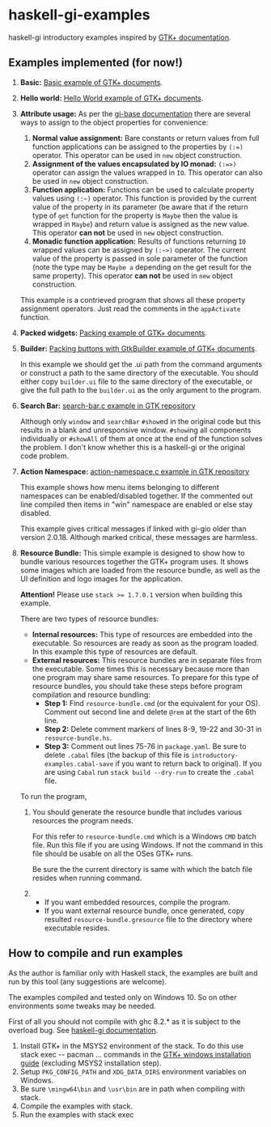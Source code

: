 # haskell-gi-examples
haskell-gi introductory examples inspired by [GTK+ documentation](https://developer.gnome.org/gtk3/stable).

## Examples implemented (for now!)
1. __Basic:__ [Basic example of GTK+ documents](https://developer.gnome.org/gtk3/stable/gtk-getting-started.html).
2. __Hello world:__ [Hello World example of GTK+ documents](https://developer.gnome.org/gtk3/stable/gtk-getting-started.html).
2. __Attribute usage:__ As per the [gi-base documentation](https://hackage.haskell.org/package/haskell-gi-base-0.21.0/docs/Data-GI-Base.html#t:AttrOp) there are several ways to assign to the object properties for convenience:
    
    1. __Normal value assignment:__ Bare constants or return values from full function applications can be assigned to the properties by `(:=)` operator. This operator can be used in `new` object construction.
    2. __Assignment of the values encapsulated by IO monad:__ `(:=>)` operator can assign the values wrapped in `IO`. This operator can also be used in `new` object construction.
    3. __Function application:__ Functions can be used to calculate property values using `(:~)` operator. This function is provided by the current value of the property in its parameter (be aware that if the return type of `get` function for the property is `Maybe` then the value is wrapped in `Maybe`) and return value is assigned as the new value. This operator **can not** be used in `new` object construction.
    4. __Monadic function application:__ Results of functions returning `IO` wrapped values can be assigned by `(:~>)` operator. The current value of the property is passed in sole parameter of the function (note the type may be `Maybe a` depending on the get result for the same property). This operator **can not** be used in `new` object construction.

    This example is a contrieved program that shows all these property assignment operators. Just read the comments in the `appActivate` function. 

3. __Packed widgets:__ [Packing example of GTK+ documents](https://developer.gnome.org/gtk3/3.12/ch01s02.html).
4. __Builder:__ [Packing buttons with GtkBuilder example of GTK+ documents](https://developer.gnome.org/gtk3/stable/ch01s03.html).

    In this example we should get the .ui path from the command arguments or construct a path to the same directory of the executable.
    You should either copy `builder.ui` file to the same directory of the executable, or give the full path to the `builder.ui` as the only argument to the program.
5. __Search Bar:__ [search-bar.c example in GTK repository](https://gitlab.gnome.org/GNOME/gtk/blob/master/examples/search-bar.c)

    Although only `window` and `searchBar` `#show`ed in the original code but this results in a blank and unresponsive window. `#show`ing all components individually or `#showAll` of them at once at the end of the function solves the problem. I don't know whether this is a haskell-gi or the original code problem.
6. __Action Namespace:__ [action-namespace.c example in GTK repository](https://gitlab.gnome.org/GNOME/gtk/blob/master/examples/action-namespace.c)

    This example shows how menu items belonging to different namespaces can be enabled/disabled together. If the commented out line compiled then items in "win" namespace are enabled or else stay disabled.

    This example gives critical messages if linked with gi-gio older than version 2.0.18. Although marked critical, these messages are harmless.
7. __Resource Bundle:__ This simple example is designed to show how to bundle various resources together the GTK+ program uses. It shows some images which are loaded from the resource bundle, as well as the UI definition and logo images for the application.

    __Attention!__ Please use `stack >= 1.7.0.1` version when building this example.

    There are two types of resource bundles:
    * __Internal resources:__ This type of resources are embedded into the executable. So resources are ready as soon as the program loaded. In this example this type of resources are default.
    * __External resources:__ This resource bundles are in separate files from the executable. Some times this is necessary because more than one program may share same resources. To prepare for this type of resource bundles, you should take these steps before program compilation and resource bundling:
        * __Step 1:__ Find `resource-bundle.cmd` (or the equivalent for your OS). Comment out second line and delete `@rem` at the start of the 6th line.
        * __Step 2:__ Delete comment markers of lines 8-9, 19-22 and 30-31 in `resource-bundle.hs`. 
        * __Step 3:__ Comment out lines 75-76 in `package.yaml`. Be sure to delete `.cabal` files (the backup of this file is `introductory-examples.cabal-save` if you want to return back to original). If you are using `Cabal` run `stack build --dry-run` to create the `.cabal` file.
    
    To run the program,
    1. You should generate the resource bundle that includes various resources the program needs. 
    
        For this refer to `resource-bundle.cmd` which is a Windows `CMD` batch file. Run this file if you are using Windows. If not the command in this file should be usable on all the OSes GTK+ runs.

        Be sure the the current directory is same with which the batch file resides when running command.
    2. * If you want embedded resources, compile the program.
        * If you want external resource bundle, once generated, copy resulted `resource-bundle.gresource` file to the directory where executable resides.

## How to compile and run examples
As the author is familiar only with Haskell stack, the examples are built and run by this tool (any suggestions are welcome).

The examples compiled and tested only on Windows 10. So on other environments some tweaks may be needed.

First of all you should not compile with ghc 8.2.* as it is subject to the overload bug. See [haskell-gi documentation](https://github.com/haskell-gi/haskell-gi).

1. Install GTK+ in the MSYS2 environment of the stack. To do this use stack exec -- pacman ... commands in the [GTK+ windows installation guide](https://www.gtk.org/download/windows.php) (excluding MSYS2 installation step).
2. Setup `PKG_CONFIG_PATH` and `XDG_DATA_DIRS` environment variables on Windows.
3. Be sure `\mingw64\bin` and `\usr\bin` are in path when compiling with stack.  
3. Compile the examples with stack.
4. Run the examples with stack exec
